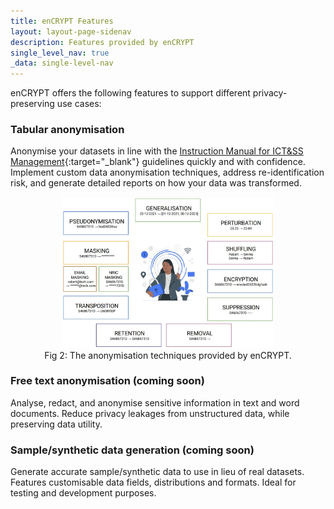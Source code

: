 ```yaml
---
title: enCRYPT Features
layout: layout-page-sidenav
description: Features provided by enCRYPT
single_level_nav: true
_data: single-level-nav
---
```


enCRYPT offers the following features to support different privacy-preserving use cases:

### Tabular anonymisation

Anonymise your datasets in line with the [Instruction Manual for ICT&SS Management](/guidelines/standards-and-best-practices/instruction-manual-for-ict-ss-management.html){:target="_blank"} guidelines quickly and with confidence. Implement custom data anonymisation techniques, address re-identification risk, and generate detailed reports on how your data was transformed.

<figure style="text-align: center">
  <img src="/assets/img/enCRYPT-fig-2.jpg" width="80%" height="80%" alt="Fig 2: The anonymisation techniques provided by enCRYPT."/>
	  <figcaption>Fig 2: The anonymisation techniques provided by enCRYPT.
</figcaption>
</figure>

### Free text anonymisation (coming soon)

Analyse, redact, and anonymise sensitive information in text and word documents. Reduce privacy leakages from unstructured data, while preserving data utility.

### Sample/synthetic data generation (coming soon)

Generate accurate sample/synthetic data to use in lieu of real datasets. Features customisable data fields, distributions and formats. Ideal for testing and development purposes.


